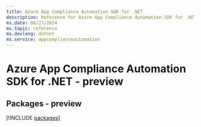 ```yaml
---
title: Azure App Compliance Automation SDK for .NET
description: Reference for Azure App Compliance Automation SDK for .NET
ms.date: 08/27/2024
ms.topic: reference
ms.devlang: dotnet
ms.service: appcomplianceautomation
---
```

# Azure App Compliance Automation SDK for .NET - preview
## Packages - preview
[!INCLUDE [packages](app-compliance-automation-index.md)]